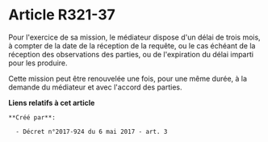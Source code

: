 # Article R321-37

Pour l'exercice de sa mission, le médiateur dispose d'un délai de trois mois, à compter de la date de la réception de la
requête, ou le cas échéant de la réception des observations des parties, ou de l'expiration du délai imparti pour les
produire.

Cette mission peut être renouvelée une fois, pour une même durée, à la demande du médiateur et avec l'accord des parties.

**Liens relatifs à cet article**

	**Créé par**:

	  - Décret n°2017-924 du 6 mai 2017 - art. 3
